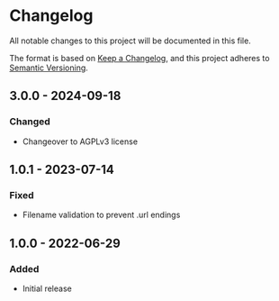 # Changelog
All notable changes to this project will be documented in this file.

The format is based on [Keep a Changelog](https://keepachangelog.com/en/1.0.0/),
and this project adheres to [Semantic Versioning](https://semver.org/spec/v2.0.0.html).

## 3.0.0 - 2024-09-18
### Changed
- Changeover to AGPLv3 license

## 1.0.1 - 2023-07-14
### Fixed
- Filename validation to prevent .url endings

## 1.0.0 - 2022-06-29
### Added
- Initial release

